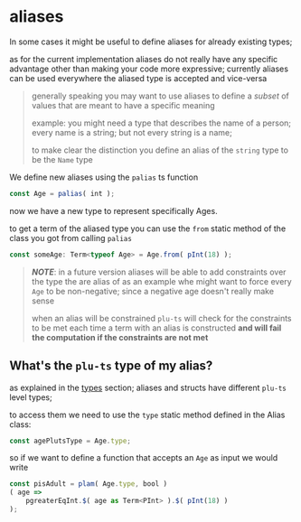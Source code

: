 # aliases

In some cases it might be useful to define aliases for already existing types;

as for the current implementation aliases do not really have any specific advantage other than making your code more expressive;
currently aliases can be used everywhere the aliased type is accepted and vice-versa

> generally speaking you may want to use aliases to define a *subset* of values that are meant to have a specific meaning
>
> example: you might need a type that describes the name of a person; every name is a string; but not every string is a name;
>
> to make clear the distinction you define an alias of the `string` type to be the `Name` type

We define new aliases using the `palias` ts function

```ts
const Age = palias( int );
```
now we have a new type to represent specifically Ages.

to get a term of the aliased type you can use the `from` static method of the class you got from calling `palias`
```ts
const someAge: Term<typeof Age> = Age.from( pInt(18) ); 
```

> **_NOTE_**: in a future version aliases will be able to add constraints over the type the are alias of
> as an example whe might want to force every `Age` to be non-negative; since a negative age doesn't really make sense
>
> when an alias will be constrained `plu-ts` will check for the constraints to be met each time a term with an alias is constructed
> **and will fail the computation if the constraints are not met**

## What's the `plu-ts` type of my alias?

as explained in the [types](./types.md) section; aliases and structs have different `plu-ts` level types;

to access them we need to use the `type` static method defined in the Alias class:

```ts
const agePlutsType = Age.type;
```
so if we want to define a function that accepts an `Age` as input we would write
```ts
const pisAdult = plam( Age.type, bool )
( age => 
    pgreaterEqInt.$( age as Term<PInt> ).$( pInt(18) )
);
```